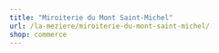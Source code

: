 ```yaml
---
title: "Miroiterie du Mont Saint-Michel"
url: /la-meziere/miroiterie-du-mont-saint-michel/
shop: commerce
---
```

